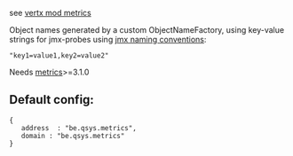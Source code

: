 see [vertx mod metrics](https://github.com/timyates/mod-metrics)

Object names generated by a custom ObjectNameFactory, using key-value strings for jmx-probes using [jmx naming conventions](http://www.oracle.com/technetwork/java/javase/tech/best-practices-jsp-136021.html#mozTocId654884):

    "key1=value1,key2=value2"

Needs [metrics](https://dropwizard.github.io/metrics/3.1.0/)>=3.1.0


## Default config:

    {
       address  : "be.qsys.metrics",
       domain : "be.qsys.metrics"
    }
